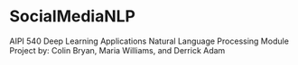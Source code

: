 # SocialMediaNLP
AIPI 540 Deep Learning Applications
Natural Language Processing Module
Project by: Colin Bryan, Maria Williams, and Derrick Adam

